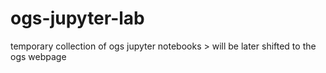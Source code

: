 # ogs-jupyter-lab
temporary collection of ogs jupyter notebooks > will be later shifted to the ogs webpage

